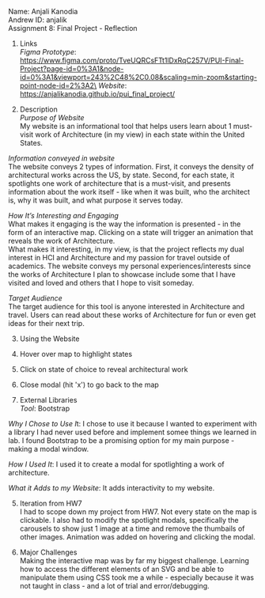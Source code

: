 Name: Anjali Kanodia\
Andrew ID: anjalik\
Assignment 8: Final Project - Reflection


1. Links\
*Figma Prototype*: https://www.figma.com/proto/TveUQRCsFTt1lDxRqC257V/PUI-Final-Project?page-id=0%3A1&node-id=0%3A1&viewport=243%2C48%2C0.08&scaling=min-zoom&starting-point-node-id=2%3A2\
*Website*: https://anjalikanodia.github.io/pui_final_project/


2. Description\
*Purpose of Website*\
My website is an informational tool that helps users learn about 1 must-visit work of Architecture (in my view) in each state within the United States. 

*Information conveyed in website*\
The website conveys 2 types of information. First, it conveys the density of architectural works across the US, by state. Second, for each state, it spotlights one work of architecture that is a must-visit, and presents information about the work itself - like when it was built, who the architect is, why it was built, and what purpose it serves today.

*How It’s Interesting and Engaging*\
What makes it engaging is the way the information is presented - in the form of an interactive map. Clicking on a state will trigger an animation that reveals the work of Architecture.\
What makes it interesting, in my view, is that the project reflects my dual interest in HCI and Architecture and my passion for travel outside of academics. The website conveys my personal experiences/interests since the works of Architecture I plan to showcase include some that I have visited and loved and others that I hope to visit someday.

*Target Audience*\
The target audience for this tool is anyone interested in Architecture and travel. Users can read about these works of Architecture for fun or even get ideas for their next trip.


3. Using the Website
1. Hover over map to highlight states
2. Click on state of choice to reveal architectural work
3. Close modal (hit 'x') to go back to the map

4. External Libraries\
*Tool*: Bootstrap

*Why I Chose to Use I*t: I chose to use it because I wanted to experiment with a library I had never used before and implement somee things we learned in lab. I found Bootstrap to be a promising option for my main purpose - making a modal window.

*How I Used It*: I used it to create a modal for spotlighting a work of architecture.

*What it Adds to my Website*: It adds interactivity to my website.

5. Iteration from HW7\
I had to scope down my project from HW7. Not every state on the map is clickable. I also had to modify the spotlight modals, specifically the carousels to show just 1 image at a time and remove the thumbails of other images.
Animation was added on hovering and clicking the modal.

6. Major Challenges\
Making the interactive map was by far my biggest challenge. Learning how to access the different elements of an SVG and be able to manipulate them using CSS took me a while - especially because it was not taught in class - and a lot of trial and error/debugging.
